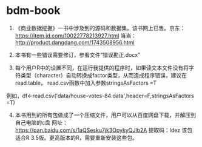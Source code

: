 # bdm-book
1. 《商业数据挖掘》一书中涉及到的源码和数据集。该书网上已售。京东：https://item.jd.com/10022778213927.html 当当：http://product.dangdang.com/1743508956.html

2. 本书有一些错误需要修订，参看文件“错误勘正.docx”

3. 每个用户R中的设置不同，在运行我提供的程序时，如果读文本文件没有将字符类型（character）自动转换成factor类型，从而造成程序错误，建议在read.table， read.csv函数中加入参数stringsAsFactors =T

例如，df<-read.csv('data/house-votes-84.data',header=F,stringsAsFactors =T)

4. 本书用到的所有包做成了一个压缩文件，用户可以从百度网盘下载，并解压到自己电脑的c盘
网址：https://pan.baidu.com/s/1aQSesku7jk3OpykyQJlb2A
提取码：ldez
该包适合R 3.5版。更高版本的R，需要重新安装这些包。
